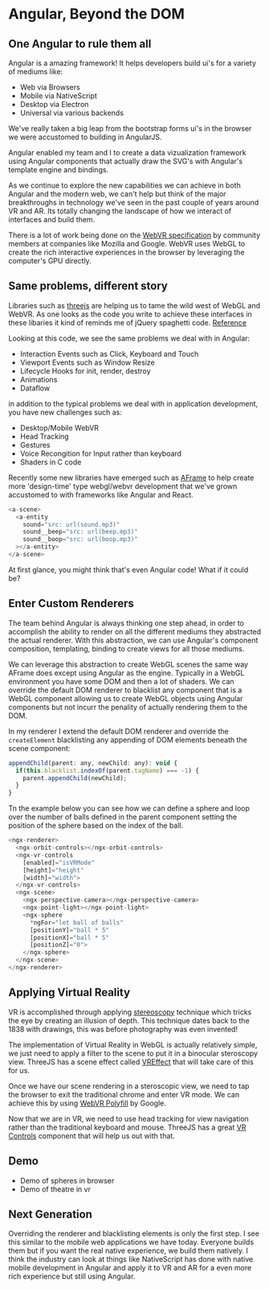 # Angular, Beyond the DOM

## One Angular to rule them all
Angular is a amazing framework! It helps developers build
ui's for a variety of mediums like:

- Web via Browsers
- Mobile via NativeScript
- Desktop via Electron
- Universal via various backends

We've really taken a big leap from the bootstrap forms ui's in
the browser we were accustomed to building in AngularJS.

Angular enabled my team and I to create a data vizualization
framework using Angular components that actually draw the SVG's
with Angular's template engine and bindings.

As we continue to explore the new capabilities we can achieve
in both Angular and the modern web, we can't help but think of
the major breakthroughs in technology we've seen in the past couple
of years around VR and AR. Its totally changing the landscape of
how we interact of interfaces and build them.

There is a lot of work being done on the [WebVR specification](https://w3c.github.io/webvr/)
by community members at companies like Mozilla and Google. WebVR uses
WebGL to create the rich interactive experiences in the browser by
leveraging the computer's GPU directly.


## Same problems, different story
Libraries such as [threejs](https://threejs.org/) are helping us to
tame the wild west of WebGL and WebVR. As one looks as the code
you write to achieve these interfaces in these libaries it kind of
reminds me of jQuery spaghetti code. [Reference](https://github.com/mrdoob/three.js/blob/master/examples/webgl_geometry_colors.html)

Looking at this code, we see the same problems we deal with in Angular:
- Interaction Events such as Click, Keyboard and Touch
- Viewport Events such as Window Resize
- Lifecycle Hooks for init, render, destroy
- Animations
- Dataflow

in addition to the typical problems we deal with in application development,
you have new challenges such as:
- Desktop/Mobile WebVR
- Head Tracking
- Gestures
- Voice Recongition for Input rather than keyboard
- Shaders in C code

Recently some new libraries have emerged such as [AFrame](https://aframe.io/) to help
create more 'design-time' type webgl/webvr development that we've grown accustomed
to with frameworks like Angular and React.

```javascript
<a-scene>
  <a-entity
    sound="src: url(sound.mp3)"
    sound__beep="src: url(beep.mp3)"
    sound__boop="src: url(boop.mp3)"
  ></a-entity>
</a-scene>
```

At first glance, you might think that's even Angular code! What if it could be?


## Enter Custom Renderers
The team behind Angular is always thinking one step ahead, in order
to accomplish the ability to render on all the different mediums they
abstracted the actual renderer. With this abstraction, we can use
Angular's component composition, templating, binding to create views
for all those mediums.

We can leverage this abstraction to create WebGL scenes the same way
AFrame does except using Angular as the engine. Typically in a WebGL
environment you have some DOM and then a lot of shaders. We can override
the default DOM renderer to blacklist any component that is a WebGL
component allowing us to create WebGL objects using Angular components
but not incurr the penality of actually rendering them to the DOM.

In my renderer I extend the default DOM renderer and override
the `createElement` blacklisting any appending of DOM elements
beneath the scene component:

```javascript
appendChild(parent: any, newChild: any): void {
  if(this.blacklist.indexOf(parent.tagName) === -1) {
    parent.appendChild(newChild);
  }
}
```

Tn the example below you can see how we can define a sphere
and loop over the number of balls defined in the parent component
setting the position of the sphere based on the index of the ball.

```javascript
<ngx-renderer>
  <ngx-orbit-controls></ngx-orbit-controls>
  <ngx-vr-controls
    [enabled]="isVRMode"
    [height]="height"
    [width]="width">
  </ngx-vr-controls>
  <ngx-scene>
    <ngx-perspective-camera></ngx-perspective-camera>
    <ngx-point-light></ngx-point-light>
    <ngx-sphere
      *ngFor="let ball of balls"
      [positionY]="ball * 5"
      [positionX]="ball * 5"
      [positionZ]="0">
    </ngx-sphere>
  </ngx-scene>
</ngx-renderer>
```


## Applying Virtual Reality
VR is accomplished through applying [stereoscopy](https://en.wikipedia.org/wiki/Stereoscopy) technique
which tricks the eye by creating an illusion of depth. This technique dates back to the 1838 with
drawings, this was before photography was even invented!

The implementation of Virtual Reality in WebGL is actually relatively simple, we just need to
apply a filter to the scene to put it in a binocular steroscopy view. ThreeJS has a scene effect
called [VREffect](https://github.com/mrdoob/three.js/blob/dev/examples/js/effects/VREffect.js)
that will take care of this for us.

Once we have our scene rendering in a steroscopic view, we need to tap the browser to
exit the traditional chrome and enter VR mode. We can achieve this by using 
[WebVR Polyfill](https://github.com/googlevr/webvr-polyfill) by Google.

Now that we are in VR, we need to use head tracking for view navigation
rather than the traditional keyboard and mouse. ThreeJS has a great 
[VR Controls](https://github.com/mrdoob/three.js/blob/dev/examples/js/controls/VRControls.js)
component that will help us out with that.


## Demo
- Demo of spheres in browser
- Demo of theatre in vr


## Next Generation
Overriding the renderer and blacklisting elements is only the first step. I see this
similar to the mobile web applications we have today. Everyone builds them but if 
you want the real native experience, we build them natively. I think the industry can
look at things like NativeScript has done with native mobile development in Angular
and apply it to VR and AR for a even more rich experience but still using Angular.
